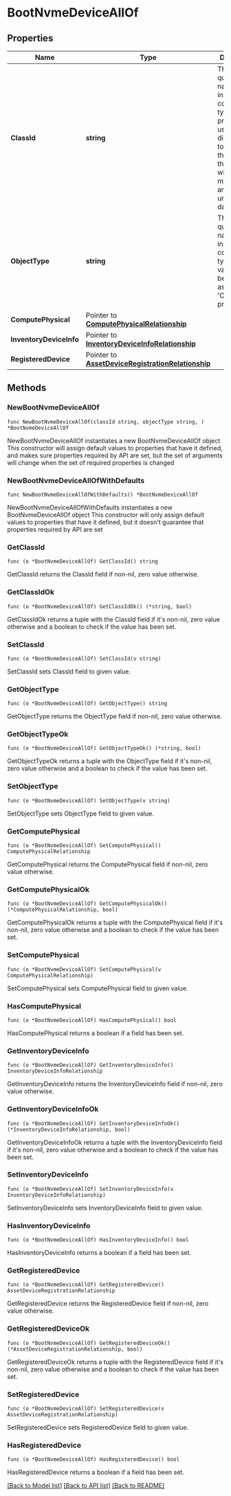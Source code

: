 # BootNvmeDeviceAllOf

## Properties

Name | Type | Description | Notes
------------ | ------------- | ------------- | -------------
**ClassId** | **string** | The fully-qualified name of the instantiated, concrete type. This property is used as a discriminator to identify the type of the payload when marshaling and unmarshaling data. | [default to "boot.NvmeDevice"]
**ObjectType** | **string** | The fully-qualified name of the instantiated, concrete type. The value should be the same as the &#39;ClassId&#39; property. | [default to "boot.NvmeDevice"]
**ComputePhysical** | Pointer to [**ComputePhysicalRelationship**](compute.Physical.Relationship.md) |  | [optional] 
**InventoryDeviceInfo** | Pointer to [**InventoryDeviceInfoRelationship**](inventory.DeviceInfo.Relationship.md) |  | [optional] 
**RegisteredDevice** | Pointer to [**AssetDeviceRegistrationRelationship**](asset.DeviceRegistration.Relationship.md) |  | [optional] 

## Methods

### NewBootNvmeDeviceAllOf

`func NewBootNvmeDeviceAllOf(classId string, objectType string, ) *BootNvmeDeviceAllOf`

NewBootNvmeDeviceAllOf instantiates a new BootNvmeDeviceAllOf object
This constructor will assign default values to properties that have it defined,
and makes sure properties required by API are set, but the set of arguments
will change when the set of required properties is changed

### NewBootNvmeDeviceAllOfWithDefaults

`func NewBootNvmeDeviceAllOfWithDefaults() *BootNvmeDeviceAllOf`

NewBootNvmeDeviceAllOfWithDefaults instantiates a new BootNvmeDeviceAllOf object
This constructor will only assign default values to properties that have it defined,
but it doesn't guarantee that properties required by API are set

### GetClassId

`func (o *BootNvmeDeviceAllOf) GetClassId() string`

GetClassId returns the ClassId field if non-nil, zero value otherwise.

### GetClassIdOk

`func (o *BootNvmeDeviceAllOf) GetClassIdOk() (*string, bool)`

GetClassIdOk returns a tuple with the ClassId field if it's non-nil, zero value otherwise
and a boolean to check if the value has been set.

### SetClassId

`func (o *BootNvmeDeviceAllOf) SetClassId(v string)`

SetClassId sets ClassId field to given value.


### GetObjectType

`func (o *BootNvmeDeviceAllOf) GetObjectType() string`

GetObjectType returns the ObjectType field if non-nil, zero value otherwise.

### GetObjectTypeOk

`func (o *BootNvmeDeviceAllOf) GetObjectTypeOk() (*string, bool)`

GetObjectTypeOk returns a tuple with the ObjectType field if it's non-nil, zero value otherwise
and a boolean to check if the value has been set.

### SetObjectType

`func (o *BootNvmeDeviceAllOf) SetObjectType(v string)`

SetObjectType sets ObjectType field to given value.


### GetComputePhysical

`func (o *BootNvmeDeviceAllOf) GetComputePhysical() ComputePhysicalRelationship`

GetComputePhysical returns the ComputePhysical field if non-nil, zero value otherwise.

### GetComputePhysicalOk

`func (o *BootNvmeDeviceAllOf) GetComputePhysicalOk() (*ComputePhysicalRelationship, bool)`

GetComputePhysicalOk returns a tuple with the ComputePhysical field if it's non-nil, zero value otherwise
and a boolean to check if the value has been set.

### SetComputePhysical

`func (o *BootNvmeDeviceAllOf) SetComputePhysical(v ComputePhysicalRelationship)`

SetComputePhysical sets ComputePhysical field to given value.

### HasComputePhysical

`func (o *BootNvmeDeviceAllOf) HasComputePhysical() bool`

HasComputePhysical returns a boolean if a field has been set.

### GetInventoryDeviceInfo

`func (o *BootNvmeDeviceAllOf) GetInventoryDeviceInfo() InventoryDeviceInfoRelationship`

GetInventoryDeviceInfo returns the InventoryDeviceInfo field if non-nil, zero value otherwise.

### GetInventoryDeviceInfoOk

`func (o *BootNvmeDeviceAllOf) GetInventoryDeviceInfoOk() (*InventoryDeviceInfoRelationship, bool)`

GetInventoryDeviceInfoOk returns a tuple with the InventoryDeviceInfo field if it's non-nil, zero value otherwise
and a boolean to check if the value has been set.

### SetInventoryDeviceInfo

`func (o *BootNvmeDeviceAllOf) SetInventoryDeviceInfo(v InventoryDeviceInfoRelationship)`

SetInventoryDeviceInfo sets InventoryDeviceInfo field to given value.

### HasInventoryDeviceInfo

`func (o *BootNvmeDeviceAllOf) HasInventoryDeviceInfo() bool`

HasInventoryDeviceInfo returns a boolean if a field has been set.

### GetRegisteredDevice

`func (o *BootNvmeDeviceAllOf) GetRegisteredDevice() AssetDeviceRegistrationRelationship`

GetRegisteredDevice returns the RegisteredDevice field if non-nil, zero value otherwise.

### GetRegisteredDeviceOk

`func (o *BootNvmeDeviceAllOf) GetRegisteredDeviceOk() (*AssetDeviceRegistrationRelationship, bool)`

GetRegisteredDeviceOk returns a tuple with the RegisteredDevice field if it's non-nil, zero value otherwise
and a boolean to check if the value has been set.

### SetRegisteredDevice

`func (o *BootNvmeDeviceAllOf) SetRegisteredDevice(v AssetDeviceRegistrationRelationship)`

SetRegisteredDevice sets RegisteredDevice field to given value.

### HasRegisteredDevice

`func (o *BootNvmeDeviceAllOf) HasRegisteredDevice() bool`

HasRegisteredDevice returns a boolean if a field has been set.


[[Back to Model list]](../README.md#documentation-for-models) [[Back to API list]](../README.md#documentation-for-api-endpoints) [[Back to README]](../README.md)


